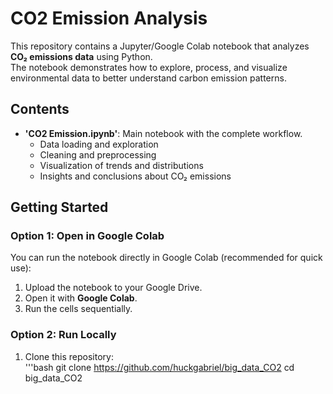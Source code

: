 # CO2 Emission Analysis

This repository contains a Jupyter/Google Colab notebook that analyzes **CO₂ emissions data** using Python.  
The notebook demonstrates how to explore, process, and visualize environmental data to better understand carbon emission patterns.  


##  Contents
- **'CO2 Emission.ipynb'**: Main notebook with the complete workflow.  
  - Data loading and exploration  
  - Cleaning and preprocessing  
  - Visualization of trends and distributions  
  - Insights and conclusions about CO₂ emissions  


##  Getting Started

### Option 1: Open in Google Colab
You can run the notebook directly in Google Colab (recommended for quick use):  
1. Upload the notebook to your Google Drive.  
2. Open it with **Google Colab**.  
3. Run the cells sequentially.  

### Option 2: Run Locally
1. Clone this repository:  
   '''bash
   git clone https://github.com/huckgabriel/big_data_CO2
   cd big_data_CO2

